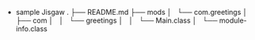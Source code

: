 * sample Jisgaw 
.
├── README.md
├── mods
│   └── com.greetings
│       ├── com
│       │   └── greetings
│       │       └── Main.class
│       └── module-info.class


